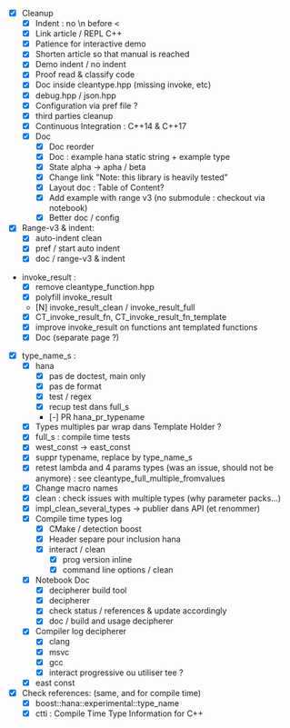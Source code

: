 * [X] Cleanup
    * [X] Indent : no \n before <
    * [X] Link article / REPL C++
    * [X] Patience for interactive demo
    * [X] Shorten article so that manual is reached
    * [X] Demo indent / no indent
    * [X] Proof read & classify code
    * [X] Doc inside cleantype.hpp (missing invoke, etc)
    * [X] debug.hpp / json.hpp
    * [X] Configuration via pref file ?
    * [X] third parties cleanup
    * [X] Continuous Integration : C++14 & C++17
    * [X] Doc
        * [X] Doc reorder
        * [X] Doc : example hana static string + example type
        * [X] State alpha -> apha / beta
        * [X] Change link "Note: this library is heavily tested"
        * [X] Layout doc : Table of Content?
        * [X] Add example with range v3 (no submodule : checkout via notebook)
        * [X] Better doc / config

* [X] Range-v3 & indent:
    * [X] auto-indent clean
    * [X] pref / start auto indent
    * [X] doc / range-v3 & indent

* invoke_result :
    * [X] remove cleantype_function.hpp
    * [X] polyfill invoke_result
    * [N] invoke_result_clean / invoke_result_full
    * [X] CT_invoke_result_fn, CT_invoke_result_fn_template
    * [X] improve invoke_result on functions ant templated functions
    * [X] Doc (separate page ?)

* [X]  type_name_s :
    * [X] hana
        * [X] pas de doctest, main only
        * [X] pas de format
        * [X] test / regex
        * [X] recup test dans full_s
        * [-] PR hana_pr_typename
    * [X] Types multiples par wrap dans Template Holder ?
    * [X] full_s : compile time tests
    * [X] west_const -> east_const
    * [X] suppr typename, replace by type_name_s
    * [X] retest lambda and 4 params types (was an issue, should not be anymore) : see cleantype_full_multiple_fromvalues
    * [X] Change macro names
    * [X] clean : check issues with multiple types (why parameter packs...)
    * [X] impl_clean_several_types -> publier dans API (et renommer)
    * [X] Compile time types log
        * [X] CMake / detection boost
        * [X] Header separe pour inclusion hana
        * [X] interact / clean
            * [X] prog version inline
            * [X] command line options / clean

    * [X] Notebook Doc
        * [X] decipherer build tool
        * [X] decipherer
        * [X] check status / references & update accordingly
        * [X] doc / build and usage decipherer

    * [X] Compiler log decipherer
        * [X] clang
        * [X] msvc
        * [X] gcc
        * [X] interact progressive ou utiliser tee ?

    * [X] east const

* [X] Check references: (same, and for compile time)
    * [X] boost::hana::experimental::type_name
    * [X] ctti : Compile Time Type Information for C++
